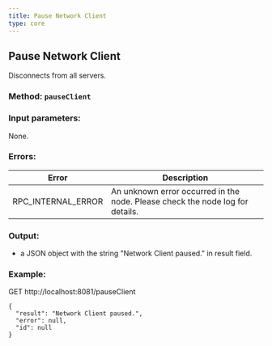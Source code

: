 ```yaml
---
title: Pause Network Client
type: core
---
```

## Pause Network Client
Disconnects from all servers.
### Method: `pauseClient`
### Input parameters:
None.

### Errors:

| Error | Description |
| --- | --- |
| RPC_INTERNAL_ERROR | An unknown error occurred in the node. Please check the node log for details. |

### Output:
- a JSON object with the string "Network Client paused." in result field.

### Example:
GET http://localhost:8081/pauseClient
```
{
  "result": "Network Client paused.",
  "error": null,
  "id": null
}
```

